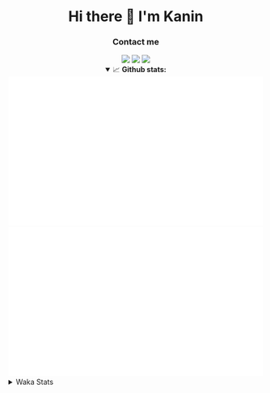 <div align="center">
 <h1>Hi there 👋 I'm Kanin</h1>
 <h3>Contact me</h3>
 <a href="mailto:im@kanin.dev"><img src="https://img.shields.io/badge/gmail-%23D14836.svg?&style=for-the-badge&logo=gmail&logoColor=white"/></a>
 <a href="https://twitter.com/KaninDev"><img src="https://img.shields.io/badge/twitter-%231DA1F2.svg?&style=for-the-badge&logo=twitter&logoColor=white"/></a>
 <a href="https://www.linkedin.com/in/KaninDev"><img src="https://img.shields.io/badge/linkedin-%230077B5.svg?&style=for-the-badge&logo=linkedin&logoColor=white"/></a>
<details open>
  <summary>📈 <b>Github stats:</b></summary>
  <img src="https://github.com/Kanin/Kanin/blob/master/scripts/GitHubStats/generated/overview.svg"/>
  <img src="https://github.com/Kanin/Kanin/blob/master/scripts/GitHubStats/generated/languages.svg"/>
</details>
</div>

<details>
 <summary>Waka Stats</summary>

<!--START_SECTION:waka-->
![Code Time](http://img.shields.io/badge/Code%20Time-1%2C885%20hrs%2059%20mins-blue)

![Profile Views](http://img.shields.io/badge/Profile%20Views-12-blue)

![Lines of code](https://img.shields.io/badge/From%20Hello%20World%20I%27ve%20Written-23%20Thousand%20lines%20of%20code-blue)

**🐱 My GitHub Data** 

> 🏆 269 Contributions in the Year 2022
 > 
> 📦 91.0 kB Used in GitHub's Storage 
 > 
> 🚫 Not Opted to Hire
 > 
> 📜 18 Public Repositories 
 > 
> 🔑 8 Private Repositories  
 > 
**I'm a Night 🦉** 

```text
🌞 Morning    42 commits     ███░░░░░░░░░░░░░░░░░░░░░░   12.92% 
🌆 Daytime    72 commits     █████░░░░░░░░░░░░░░░░░░░░   22.15% 
🌃 Evening    133 commits    ██████████░░░░░░░░░░░░░░░   40.92% 
🌙 Night      78 commits     ██████░░░░░░░░░░░░░░░░░░░   24.0%

```
📅 **I'm Most Productive on Saturday** 

```text
Monday       33 commits     ██░░░░░░░░░░░░░░░░░░░░░░░   10.15% 
Tuesday      42 commits     ███░░░░░░░░░░░░░░░░░░░░░░   12.92% 
Wednesday    44 commits     ███░░░░░░░░░░░░░░░░░░░░░░   13.54% 
Thursday     60 commits     ████░░░░░░░░░░░░░░░░░░░░░   18.46% 
Friday       41 commits     ███░░░░░░░░░░░░░░░░░░░░░░   12.62% 
Saturday     63 commits     ████░░░░░░░░░░░░░░░░░░░░░   19.38% 
Sunday       42 commits     ███░░░░░░░░░░░░░░░░░░░░░░   12.92%

```


📊 **This Week I Spent My Time On** 

```text
⌚︎ Time Zone: America/New_York

💬 Programming Languages: 
No Activity Tracked This Week

🔥 Editors: 
No Activity Tracked This Week

🐱‍💻 Projects: 
No Activity Tracked This Week

💻 Operating System: 
No Activity Tracked This Week

```

**I Mostly Code in Python** 

```text
Python                   23 repos            ██████████████████░░░░░░░   74.19% 
JavaScript               3 repos             ██░░░░░░░░░░░░░░░░░░░░░░░   9.68% 
Kotlin                   2 repos             █░░░░░░░░░░░░░░░░░░░░░░░░   6.45% 
Java                     2 repos             █░░░░░░░░░░░░░░░░░░░░░░░░   6.45% 
HTML                     1 repo              ░░░░░░░░░░░░░░░░░░░░░░░░░   3.23%

```


**Timeline**

![Chart not found](https://raw.githubusercontent.com/Kanin/Kanin/master/charts/bar_graph.png) 


 Last Updated on 07/08/2022 08:06:06 UTC
<!--END_SECTION:waka-->
</details>
